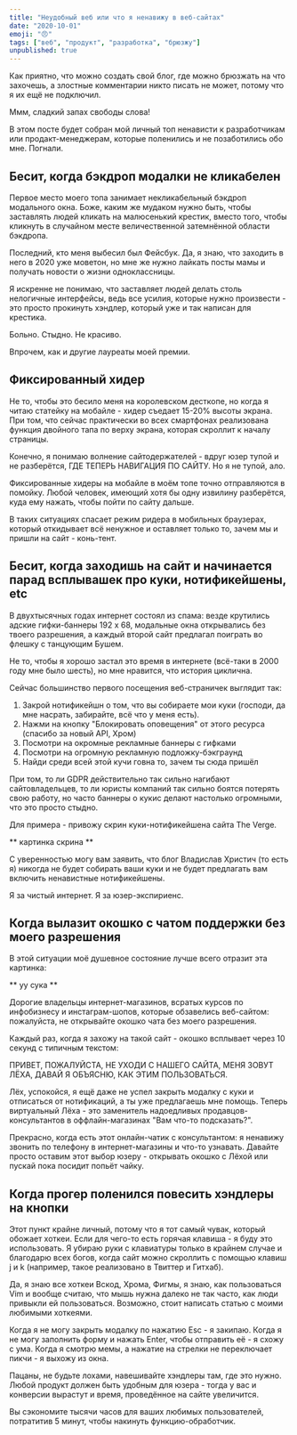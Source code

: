 ```yaml
---
title: "Неудобный веб или что я ненавижу в веб-сайтах"
date: "2020-10-01"
emoji: "😠"
tags: ["веб", "продукт", "разработка", "брюзжу"]
unpublished: true
---
```


Как приятно, что можно создать свой блог, где можно брюзжать на что захочешь, а злостные комментарии никто писать не может, потому что я их ещё не подключил.

Ммм, сладкий запах свободы слова!

В этом посте будет собран мой личный топ ненависти к разработчикам или продакт-менеджерам, которые поленились и не позаботились обо мне. Погнали.

## Бесит, когда бэкдроп модалки не кликабелен

Первое место моего топа занимает некликабельный бэкдроп модального окна. Боже, каким же мудаком нужно быть, чтобы заставлять людей кликать на малюсенький крестик, вместо того, чтобы кликнуть в случайном месте величественной затемнённой области бэкдропа.

Последний, кто меня выбесил был Фейсбук. Да, я знаю, что заходить в него в 2020 уже моветон, но мне же нужно лайкать посты мамы и получать новости о жизни одноклассницы.

Я искренне не понимаю, что заставляет людей делать столь нелогичные интерфейсы, ведь все усилия, которые нужно произвести - это просто прокинуть хэндлер, который уже и так написан для крестика.

Больно. Стыдно. Не красиво.

Впрочем, как и другие лауреаты моей премии.

## Фиксированный хидер

Не то, чтобы это бесило меня на королевском десткопе, но когда я читаю статейку на мобайле - хидер съедает 15-20% высоты экрана. При том, что сейчас практически во всех смартфонах реализована функция двойного тапа по верху экрана, которая скроллит к началу страницы.

Конечно, я понимаю волнение сайтодержателей - вдруг юзер тупой и не разберётся, ГДЕ ТЕПЕРЬ НАВИГАЦИЯ ПО САЙТУ. Но я не тупой, ало.

Фиксированные хидеры на мобайле в моём топе точно отправляются в помойку. Любой человек, имеющий хотя бы одну извилину разберётся, куда ему нажать, чтобы пойти по сайту дальше.

В таких ситуациях спасает режим ридера в мобильных браузерах, который откидывает всё ненужное и оставляет только то, зачем мы и пришли на сайт - конь-тент.

## Бесит, когда заходишь на сайт и начинается парад всплывашек про куки, нотификейшены, etc

В двухтысячных годах интернет состоял из спама: везде крутились адские гифки-баннеры 192 x 68, модальные окна открывались без твоего разрешения, а каждый второй сайт предлагал поиграть во флешку с танцующим Бушем.

Не то, чтобы я хорошо застал это время в интернете (всё-таки в 2000 году мне было шесть), но мне нравится, что история циклична.

Сейчас большинство первого посещения веб-страничек выглядит так:

1. Закрой нотификейшн о том, что вы собираете мои куки (господи, да мне насрать, забирайте, всё что у меня есть).
2. Нажми на кнопку "Блокировать оповещения" от этого ресурса (спасибо за новый API, Хром)
3. Посмотри на окромные рекламные баннеры с гифками
4. Посмотри на огромную рекламную подложку-бэкграунд
5. Найди среди всей этой кучи говна то, зачем ты сюда пришёл

При том, то ли GDPR действительно так сильно нагибают сайтовладельцев, то ли юристы компаний так сильно боятся потерять свою работу, но часто баннеры о кукис делают настолько огромными, что это просто стыдно.

Для примера - привожу скрин куки-нотификейшена сайта The Verge.

** картинка скрина **

С уверенностью могу вам заявить, что блог Владислав Христич (то есть я) никогда не будет собирать ваши куки и не будет предлагать вам включить ненавистные нотификейшены.

Я за чистый интернет. Я за юзер-экспириенс.

## Когда вылазит окошко с чатом поддержки без моего разрешения

В этой ситуации моё душевное состояние лучше всего отразит эта картинка:

** уу сука **

Дорогие владельцы интернет-магазинов, всратых курсов по инфобизнесу и инстаграм-шопов, которые обзавелись веб-сайтом: пожалуйста, не открывайте окошко чата без моего разрешения.

Каждый раз, когда я захожу на такой сайт - окошко всплывает через 10 секунд с типичным текстом:

ПРИВЕТ, ПОЖАЛУЙСТА, НЕ УХОДИ С НАШЕГО САЙТА, МЕНЯ ЗОВУТ ЛЁХА, ДАВАЙ Я ОБЪЯСНЮ, КАК ЭТИМ ПОЛЬЗОВАТЬСЯ.

Лёх, успокойся, я ещё даже не успел закрыть модалку с куки и отписаться от нотификаций, а ты уже предлагаешь мне помощь. Теперь виртуальный Лёха - это заменитель надоедливых продавцов-консультантов в оффлайн-магазинах "Вам что-то подсказать?".

Прекрасно, когда есть этот онлайн-чатик с консультантом: я ненавижу звонить по телефону в интернет-магазины и что-то узнавать. Давайте просто оставим этот выбор юзеру - открывать окошко с Лёхой или пускай пока посидит попьёт чайку.

## Когда прогер поленился повесить хэндлеры на кнопки

Этот пункт крайне личный, потому что я тот самый чувак, который обожает хоткеи. Если для чего-то есть горячая клавиша - я буду это использовать. Я убираю руки с клавиатуры только в крайнем случае и благодарю всех богов, когда сайт можно скроллить с помощью клавиш j и k (например, такое реализовано в Твиттер и Гитхаб).

Да, я знаю все хоткеи Вскод, Хрома, Фигмы, я знаю, как пользоваться Vim и вообще считаю, что мышь нужна далеко не так часто, как люди привыкли ей пользоваться. Возможно, стоит написать статью с моими любимыми хоткеями.

Когда я не могу закрыть модалку по нажатию Esc - я закипаю.
Когда я не могу заполнить форму и нажать Enter, чтобы отправить её - я схожу с ума.
Когда я смотрю мемы, а нажатие на стрелки не переключает пикчи - я выхожу из окна.

Пацаны, не будьте лохами, навешивайте хэндлеры там, где это нужно. Любой продукт должен быть удобным для юзера - тогда у вас и конверсии вырастут и время, проведённое на сайте увеличится.

Вы сэкономите тысячи часов для ваших любимых пользователей, потратитив 5 минут, чтобы накинуть функцию-обработчик.
